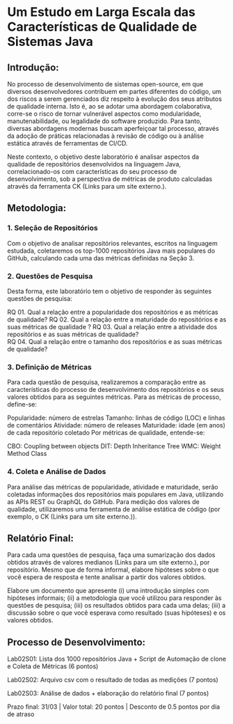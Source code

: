 # Um Estudo em Larga Escala das Características de Qualidade de Sistemas Java

## Introdução:

No processo de desenvolvimento de sistemas open-source, em que diversos desenvolvedores contribuem em partes diferentes do código, um dos riscos a serem gerenciados diz respeito à evolução dos seus atributos de qualidade interna. Isto é, ao se adotar uma abordagem colaborativa, corre-se o risco de tornar vulnerável aspectos como modularidade, manutenabilidade, ou legalidade do software produzido. Para tanto, diversas abordagens modernas buscam aperfeiçoar tal processo, através da adoção de práticas relacionadas à revisão de código ou à análise estática através de ferramentas de CI/CD.

Neste contexto, o objetivo deste laboratório é analisar aspectos da qualidade de repositórios desenvolvidos na linguagem Java, correlacionado-os com características do seu processo de desenvolvimento, sob a perspectiva de métricas de produto calculadas através da ferramenta CK (Links para um site externo.).

## Metodologia:

### 1. Seleção de Repositórios
Com o objetivo de analisar repositórios relevantes, escritos na linguagem estudada, coletaremos os top-1000 repositórios Java mais populares do GitHub, calculando cada uma das métricas definidas na Seção 3.

 

### 2. Questões de Pesquisa
Desta forma, este laboratório tem o objetivo de responder às seguintes questões de pesquisa:

RQ 01. Qual a relação entre a popularidade dos repositórios e as métricas de qualidade?
RQ 02. Qual a relação entre a maturidade do repositórios e as suas métricas de qualidade ? 
RQ 03. Qual a relação entre a atividade dos repositórios e as suas métricas de qualidade?  
RQ 04. Qual a relação entre o tamanho dos repositórios e as suas métricas de qualidade?  
 

### 3. Definição de Métricas
Para cada questão de pesquisa, realizaremos a comparação entre as características do processo de desenvolvimento dos repositórios e os seus valores obtidos para as seguintes métricas. Para as métricas de processo, define-se:

Popularidade: número de estrelas
Tamanho: linhas de código (LOC) e linhas de comentários
Atividade: número de releases
Maturidade: idade (em anos) de cada repositório coletado
Por métricas de qualidade, entende-se:

CBO: Coupling between objects
DIT: Depth Inheritance Tree
WMC: Weight Method Class
 

### 4. Coleta e Análise de Dados
Para análise das métricas de popularidade, atividade e maturidade, serão coletadas informações dos repositórios mais populares em Java, utilizando as APIs REST ou GraphQL do GitHub. Para medição dos valores de qualidade, utilizaremos uma ferramenta de análise estática de código (por exemplo, o CK (Links para um site externo.)).

 

## Relatório Final:
Para cada uma questões de pesquisa, faça uma sumarização dos dados obtidos através de valores medianos (Links para um site externo.), por repositório. Mesmo que de forma informal, elabore hipóteses sobre o que você espera de resposta e tente analisar a partir dos valores obtidos. 

Elabore um documento que apresente (i) uma introdução simples com hipóteses informais; (ii) a metodologia que você utilizou para responder às questões de pesquisa; (iii) os resultados obtidos para cada uma delas; (iii) a discussão sobre o que você esperava como resultado (suas hipóteses) e os valores obtidos.  

 

## Processo de Desenvolvimento:
Lab02S01: Lista dos 1000 repositórios Java + Script de Automação de clone e Coleta de Métricas (6 pontos)

Lab02S02: Arquivo csv com o resultado de todas as medições (7 pontos)

Lab02S03: Análise de dados + elaboração do relatório final (7 pontos)

Prazo final: 31/03 | Valor total: 20 pontos | Desconto de 0.5 pontos por dia de atraso
